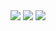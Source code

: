 <a href = "https://arthurnun.es/">
	<img src="https://img.shields.io/badge/website-000000?style=for-the-badge&logo=About.me&logoColor=white" target="_blank"></a>
<a href="https://www.linkedin.com/in/arthurnunesc/" target="_blank">
	<img src="https://img.shields.io/badge/-LinkedIn-%230077B5?style=for-the-badge&logo=linkedin&logoColor=white" target="_blank"></a>
<a href = "https://dev.to/arthurnunesc">
	<img src="https://img.shields.io/badge/dev.to-0A0A0A?style=for-the-badge&logo=devdotto&logoColor=white"></a>
